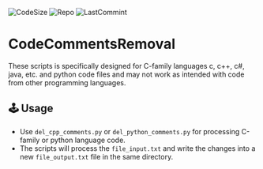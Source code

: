 ![CodeSize](https://img.shields.io/github/languages/code-size/AlexeyLepov/CodeCommentsRemoval)
![Repo](https://img.shields.io/github/repo-size/AlexeyLepov/CodeCommentsRemoval)
![LastCommint](https://img.shields.io/github/last-commit/AlexeyLepov/CodeCommentsRemoval)

CodeCommentsRemoval
==========================================================================================================================================

These scripts is specifically designed for C-family languages c, c++, c#, java, etc. and python code files and may not work as intended with code from other programming languages.

:joystick: Usage
------------------------------------------------------------------------------------------------------------------------------------------

- Use `del_cpp_comments.py` or `del_python_comments.py` for processing C-family or python language code.
- The scripts will process the `file_input.txt` and write the changes into a new `file_output.txt` file in the same directory.
